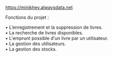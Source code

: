 https://minikhey.alwaysdata.net

Fonctions du projet :

•	L’enregistrement et la suppression de livres.  
•	La recherche de livres disponibles.  
•	L'emprunt possible d'un livre par un utilisateur.  
•	La gestion des utilisateurs.  
•	La gestion des stocks.  
